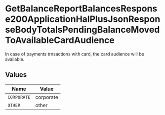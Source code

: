 # GetBalanceReportBalancesResponse200ApplicationHalPlusJsonResponseBodyTotalsPendingBalanceMovedToAvailableCardAudience

In case of payments trnsactions with card, the card audience will be available.


## Values

| Name        | Value       |
| ----------- | ----------- |
| `CORPORATE` | corporate   |
| `OTHER`     | other       |